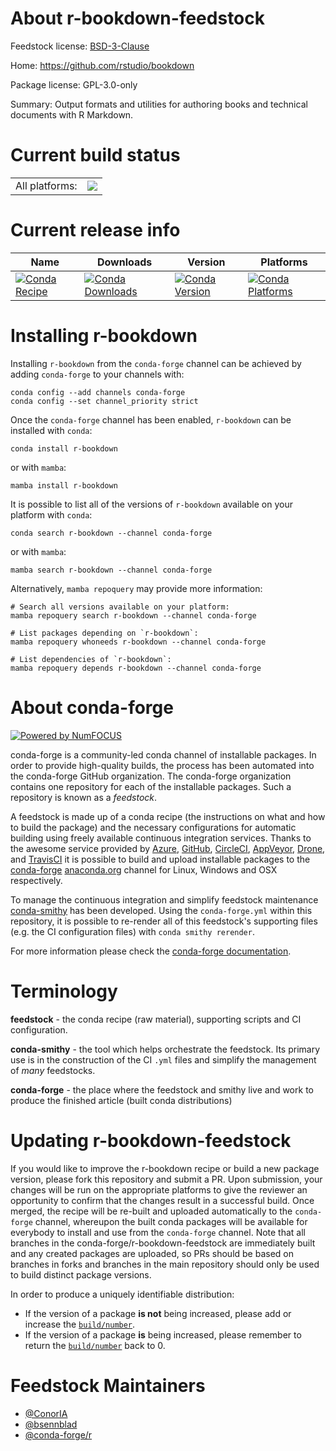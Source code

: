 About r-bookdown-feedstock
==========================

Feedstock license: [BSD-3-Clause](https://github.com/conda-forge/r-bookdown-feedstock/blob/main/LICENSE.txt)

Home: https://github.com/rstudio/bookdown

Package license: GPL-3.0-only

Summary: Output formats and utilities for authoring books and technical documents with R Markdown.

Current build status
====================


<table><tr><td>All platforms:</td>
    <td>
      <a href="https://dev.azure.com/conda-forge/feedstock-builds/_build/latest?definitionId=4164&branchName=main">
        <img src="https://dev.azure.com/conda-forge/feedstock-builds/_apis/build/status/r-bookdown-feedstock?branchName=main">
      </a>
    </td>
  </tr>
</table>

Current release info
====================

| Name | Downloads | Version | Platforms |
| --- | --- | --- | --- |
| [![Conda Recipe](https://img.shields.io/badge/recipe-r--bookdown-green.svg)](https://anaconda.org/conda-forge/r-bookdown) | [![Conda Downloads](https://img.shields.io/conda/dn/conda-forge/r-bookdown.svg)](https://anaconda.org/conda-forge/r-bookdown) | [![Conda Version](https://img.shields.io/conda/vn/conda-forge/r-bookdown.svg)](https://anaconda.org/conda-forge/r-bookdown) | [![Conda Platforms](https://img.shields.io/conda/pn/conda-forge/r-bookdown.svg)](https://anaconda.org/conda-forge/r-bookdown) |

Installing r-bookdown
=====================

Installing `r-bookdown` from the `conda-forge` channel can be achieved by adding `conda-forge` to your channels with:

```
conda config --add channels conda-forge
conda config --set channel_priority strict
```

Once the `conda-forge` channel has been enabled, `r-bookdown` can be installed with `conda`:

```
conda install r-bookdown
```

or with `mamba`:

```
mamba install r-bookdown
```

It is possible to list all of the versions of `r-bookdown` available on your platform with `conda`:

```
conda search r-bookdown --channel conda-forge
```

or with `mamba`:

```
mamba search r-bookdown --channel conda-forge
```

Alternatively, `mamba repoquery` may provide more information:

```
# Search all versions available on your platform:
mamba repoquery search r-bookdown --channel conda-forge

# List packages depending on `r-bookdown`:
mamba repoquery whoneeds r-bookdown --channel conda-forge

# List dependencies of `r-bookdown`:
mamba repoquery depends r-bookdown --channel conda-forge
```


About conda-forge
=================

[![Powered by
NumFOCUS](https://img.shields.io/badge/powered%20by-NumFOCUS-orange.svg?style=flat&colorA=E1523D&colorB=007D8A)](https://numfocus.org)

conda-forge is a community-led conda channel of installable packages.
In order to provide high-quality builds, the process has been automated into the
conda-forge GitHub organization. The conda-forge organization contains one repository
for each of the installable packages. Such a repository is known as a *feedstock*.

A feedstock is made up of a conda recipe (the instructions on what and how to build
the package) and the necessary configurations for automatic building using freely
available continuous integration services. Thanks to the awesome service provided by
[Azure](https://azure.microsoft.com/en-us/services/devops/), [GitHub](https://github.com/),
[CircleCI](https://circleci.com/), [AppVeyor](https://www.appveyor.com/),
[Drone](https://cloud.drone.io/welcome), and [TravisCI](https://travis-ci.com/)
it is possible to build and upload installable packages to the
[conda-forge](https://anaconda.org/conda-forge) [anaconda.org](https://anaconda.org/)
channel for Linux, Windows and OSX respectively.

To manage the continuous integration and simplify feedstock maintenance
[conda-smithy](https://github.com/conda-forge/conda-smithy) has been developed.
Using the ``conda-forge.yml`` within this repository, it is possible to re-render all of
this feedstock's supporting files (e.g. the CI configuration files) with ``conda smithy rerender``.

For more information please check the [conda-forge documentation](https://conda-forge.org/docs/).

Terminology
===========

**feedstock** - the conda recipe (raw material), supporting scripts and CI configuration.

**conda-smithy** - the tool which helps orchestrate the feedstock.
                   Its primary use is in the construction of the CI ``.yml`` files
                   and simplify the management of *many* feedstocks.

**conda-forge** - the place where the feedstock and smithy live and work to
                  produce the finished article (built conda distributions)


Updating r-bookdown-feedstock
=============================

If you would like to improve the r-bookdown recipe or build a new
package version, please fork this repository and submit a PR. Upon submission,
your changes will be run on the appropriate platforms to give the reviewer an
opportunity to confirm that the changes result in a successful build. Once
merged, the recipe will be re-built and uploaded automatically to the
`conda-forge` channel, whereupon the built conda packages will be available for
everybody to install and use from the `conda-forge` channel.
Note that all branches in the conda-forge/r-bookdown-feedstock are
immediately built and any created packages are uploaded, so PRs should be based
on branches in forks and branches in the main repository should only be used to
build distinct package versions.

In order to produce a uniquely identifiable distribution:
 * If the version of a package **is not** being increased, please add or increase
   the [``build/number``](https://docs.conda.io/projects/conda-build/en/latest/resources/define-metadata.html#build-number-and-string).
 * If the version of a package **is** being increased, please remember to return
   the [``build/number``](https://docs.conda.io/projects/conda-build/en/latest/resources/define-metadata.html#build-number-and-string)
   back to 0.

Feedstock Maintainers
=====================

* [@ConorIA](https://github.com/ConorIA/)
* [@bsennblad](https://github.com/bsennblad/)
* [@conda-forge/r](https://github.com/orgs/conda-forge/teams/r/)

